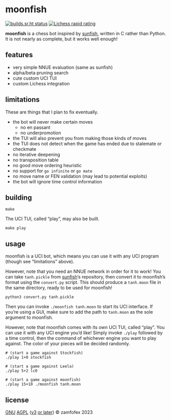 moonfish
===

[![builds.sr.ht status](https://builds.sr.ht/~zamfofex/moonfish/commits/main.svg)](https://builds.sr.ht/~zamfofex/moonfish/commits/main)
[![Lichess rapid rating](https://lichess-shield.vercel.app/api?username=munfish&format=rapid)](https://lichess.org/@/munfish)

**moonfish** is a chess bot inspired by [sunfish], written in C rather than Python. It is not nearly as complete, but it works well enough!

[sunfish]: <https://github.com/thomasahle/sunfish>

features
---

- very simple NNUE evaluation (same as sunfish)
- alpha/beta pruning search
- cute custom UCI TUI
- custom Lichess integration

limitations
---

These are things that I plan to fix eventually.

- the bot will never make certain moves
  - no en passant
  - no underpromotion
- the TUI will also prevent you from making those kinds of moves
- the TUI does not detect when the game has ended due to stalemate or checkmate
- no iterative deepening
- no transposition table
- no good move ordering heuristic
- no support for `go infinite` or `go mate`
- no move name or FEN validation (may lead to potential exploits)
- the bot will ignore time control information

building
---

~~~
make
~~~

The UCI TUI, called “play”, may also be built.

~~~
make play
~~~

usage
---

moonfish is a UCI bot, which means you can use it with any UCI program (though see “limitations” above).

However, note that you need an NNUE network in order for it to work! You can take `tanh.pickle` from [sunfish]’s repository, then convert it to moonfish’s format using the `convert.py` script. This should produce a `tanh.moon` file in the same directory, ready to be used for moonfish!

~~~
python3 convert.py tanh.pickle
~~~

Then you can invoke `./moonfish tanh.moon` to start its UCI interface. If you’re using a GUI, make sure to add the path to `tanh.moon` as the sole argument to moonfish.

However, note that moonfish comes with its own UCI TUI, called “play”. You can use it with any UCI engine you’d like! Simply invoke `./play` followed by a time control, then the command of whichever engine you want to play against. The color of your pieces will be decided randomly.

~~~
# (start a game against Stockfish)
./play 1+0 stockfish

# (start a game against Leela)
./play 5+2 lc0

# (start a game against moonfish)
./play 15+10 ./moonfish tanh.moon
~~~

license
---

[GNU][GPL] [AGPL] ([v3][AGPLv3] [or later][GPLv3+]) &copy; zamfofex 2023

[GPL]: <https://www.gnu.org/licenses/>
[AGPL]: <https://www.gnu.org/licenses/why-affero-gpl.html>
[AGPLv3]: <https://www.gnu.org/licenses/agpl-3.0>
[GPLv3+]: <https://www.gnu.org/licenses/gpl-faq.html#VersionThreeOrLater>
